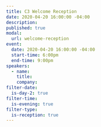 ```yaml
---
title: C3 Welcome Reception
date: 2020-04-20 16:00:00 -04:00
description:
published: true 
modal:
  url: welcome-reception
event:
  date: 2020-04-20 16:00:00 -04:00
  start-time: 6:00pm
  end-time: 9:00pm
speakers:
  - name:
    title:
    company:
filter-date:
  is-day-2: true
filter-time:
  is-evening: true
filter-type:
  is-reception: true
---
```

